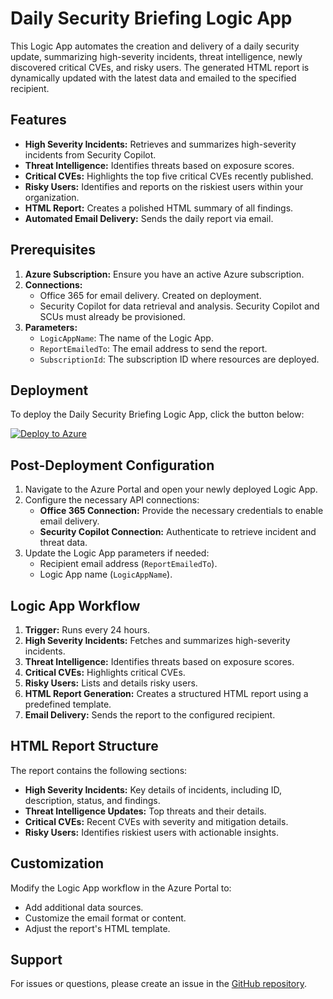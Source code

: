 # Daily Security Briefing Logic App

This Logic App automates the creation and delivery of a daily security update, summarizing high-severity incidents, threat intelligence, newly discovered critical CVEs, and risky users. The generated HTML report is dynamically updated with the latest data and emailed to the specified recipient.

## Features

- **High Severity Incidents:** Retrieves and summarizes high-severity incidents from Security Copilot.
- **Threat Intelligence:** Identifies threats based on exposure scores.
- **Critical CVEs:** Highlights the top five critical CVEs recently published.
- **Risky Users:** Identifies and reports on the riskiest users within your organization.
- **HTML Report:** Creates a polished HTML summary of all findings.
- **Automated Email Delivery:** Sends the daily report via email.

## Prerequisites

1. **Azure Subscription:** Ensure you have an active Azure subscription.
2. **Connections:**
   - Office 365 for email delivery. Created on deployment. 
   - Security Copilot for data retrieval and analysis. Security Copilot and SCUs must already be provisioned. 
3. **Parameters:**
   - `LogicAppName`: The name of the Logic App.
   - `ReportEmailedTo`: The email address to send the report.
   - `SubscriptionId`: The subscription ID where resources are deployed.

## Deployment

To deploy the Daily Security Briefing Logic App, click the button below:

[![Deploy to Azure](https://aka.ms/deploytoazurebutton)](https://portal.azure.com/#create/Microsoft.Template/uri/https%3A%2F%2Fraw.githubusercontent.com%2Fcd1zz%2Fsecuritycopilot%2Frefs%2Fheads%2Fmain%2FDailySecurityDigestLogicApp%2Fsecuritydigest_logicapp_azuredeploy.json)

## Post-Deployment Configuration

1. Navigate to the Azure Portal and open your newly deployed Logic App.
2. Configure the necessary API connections:
   - **Office 365 Connection:** Provide the necessary credentials to enable email delivery.
   - **Security Copilot Connection:** Authenticate to retrieve incident and threat data.
3. Update the Logic App parameters if needed:
   - Recipient email address (`ReportEmailedTo`).
   - Logic App name (`LogicAppName`).

## Logic App Workflow

1. **Trigger:** Runs every 24 hours.
2. **High Severity Incidents:** Fetches and summarizes high-severity incidents.
3. **Threat Intelligence:** Identifies threats based on exposure scores.
4. **Critical CVEs:** Highlights critical CVEs.
5. **Risky Users:** Lists and details risky users.
6. **HTML Report Generation:** Creates a structured HTML report using a predefined template.
7. **Email Delivery:** Sends the report to the configured recipient.

## HTML Report Structure

The report contains the following sections:
- **High Severity Incidents:** Key details of incidents, including ID, description, status, and findings.
- **Threat Intelligence Updates:** Top threats and their details.
- **Critical CVEs:** Recent CVEs with severity and mitigation details.
- **Risky Users:** Identifies riskiest users with actionable insights.

## Customization

Modify the Logic App workflow in the Azure Portal to:
- Add additional data sources.
- Customize the email format or content.
- Adjust the report's HTML template.

## Support

For issues or questions, please create an issue in the [GitHub repository](https://github.com/cd1zz/securitycopilot).
